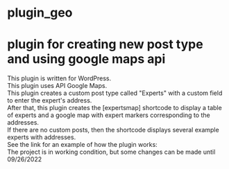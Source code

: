 # plugin_geo
plugin for creating new post type and using google maps api
===========================================================

This plugin is written for WordPress.<br>
This plugin uses API Google Maps.<br>
This plugin creates a custom post type called "Experts" with a custom field to enter the expert's address.<br>
After that, this plugin creates the [expertsmap] shortcode to display a table of experts and a google map with expert markers corresponding to the addresses.<br>
If there are no custom posts, then the shortcode displays several example experts with addresses.<br>
See the link for an example of how the plugin works:<br>
The project is in working condition, but some changes can be made until 09/26/2022<br>
